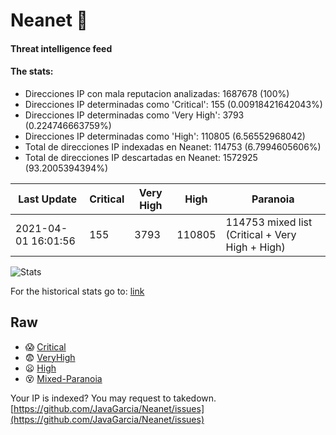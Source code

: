 # Neanet :hocho:
#### Threat intelligence feed
#### The stats:

- Direcciones IP con mala reputacion analizadas: 1687678 (100%)
- Direcciones IP determinadas como 'Critical':  155 (0.00918421642043%)
- Direcciones IP determinadas como 'Very High':  3793 (0.224746663759%)
- Direcciones IP determinadas como 'High':  110805 (6.56552968042)
- Total de direcciones IP indexadas en Neanet:  114753 (6.7994605606%)
- Total de direcciones IP descartadas en Neanet:  1572925 (93.2005394394%)

| Last Update | Critical | Very High | High | Paranoia |
| --- | --- | --- | --- | --- |
| 2021-04-01 16:01:56 | 155 | 3793 | 110805 | 114753 mixed list (Critical + Very High + High)|

![Stats](https://docs.google.com/spreadsheets/d/e/2PACX-1vSnaNMIXVabIpDJjufMlzH7poXnshF3mgd8Is1g9ytUEzVsP5my4Trn8f-xkoLLQ38xpL3HtmUexLo6/pubchart?oid=501124687&format=image)

For the historical stats go to: [link](/stats.csv)
## Raw
- :scream: [Critical](https://raw.githubusercontent.com/JavaGarcia/Neanet/master/blacklists/neanet_critical.txt)
- :fearful: [VeryHigh](https://raw.githubusercontent.com/JavaGarcia/Neanet/master/blacklists/neanet_veryHigh.txtt)
- :frowning: [High](https://raw.githubusercontent.com/JavaGarcia/Neanet/master/blacklists/neanet_high.txt)
- :dizzy_face: [Mixed-Paranoia](https://raw.githubusercontent.com/JavaGarcia/Neanet/master/blacklists/neanet_all.txt)


Your IP is indexed? You may request to takedown. [https://github.com/JavaGarcia/Neanet/issues](https://github.com/JavaGarcia/Neanet/issues)































































































































































































































































































































































































































































































































































































































































































































































































































































































































































































































































































































































































































































































































































































































































































































































































































































































































































































































































































































































































































































































































































































































































































































































































































































































































































































































































































































































































































































































































































































































































































































































































































































































































































































































































































































































































































































































































































































































































































































































































































































































































































































































































































































































































































































































































































































































































































































































































































































































































































































































































































































































































































































































































































































































































































